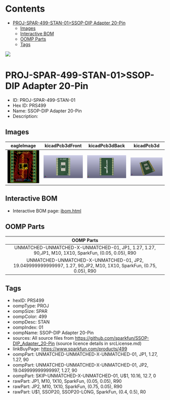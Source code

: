 



Contents
========

* [PROJ-SPAR-499-STAN-01>SSOP-DIP Adapter 20-Pin](#proj-spar-499-stan-01ssop-dip-adapter-20-pin)
	* [Images](#images)
	* [Interactive BOM](#interactive-bom)
	* [OOMP Parts](#oomp-parts)
	* [Tags](#tags)
  
![][im]
# PROJ-SPAR-499-STAN-01>SSOP-DIP Adapter 20-Pin

- ID: PROJ-SPAR-499-STAN-01
- Hex ID: PRS499
- Name: SSOP-DIP Adapter 20-Pin
- Description: 

## Images
  
  

|eagleImage|kicadPcb3dFront|kicadPcb3dBack|kicadPcb3d|
| :---: | :---: | :---: | :---: |
|[![eagleImage](eagleImage_140.png)](eagleImage_600.png)|[![kicadPcb3dFront](kicadPcb3dFront_140.png)](kicadPcb3dFront_600.png)|[![kicadPcb3dBack](kicadPcb3dBack_140.png)](kicadPcb3dBack_600.png)|[![kicadPcb3d](kicadPcb3d_140.png)](kicadPcb3d_600.png)|

## Interactive BOM

- Interactive BOM page: [ibom.html](kicad/bom/ibom.html)

## OOMP Parts
  

|OOMP Parts|
| :---: |
|UNMATCHED-UNMATCHED-X-UNMATCHED-01, JP1, 1.27, 1.27, 90,JP1, M10, 1X10, SparkFun, (0.05, 0.05), R90|
|UNMATCHED-UNMATCHED-X-UNMATCHED-01, JP2, 19.049999999999997, 1.27, 90,JP2, M10, 1X10, SparkFun, (0.75, 0.05), R90|

## Tags

- hexID: PRS499
- oompType: PROJ
- oompSize: SPAR
- oompColor: 499
- oompDesc: STAN
- oompIndex: 01
- oompName: SSOP-DIP Adapter 20-Pin
- sources: All source files from https://github.com/sparkfun/SSOP-DIP_Adapter_20-Pin (source licence details in srcLicense.md)
- linkBuyPage: https://www.sparkfun.com/products/499
- oompPart: UNMATCHED-UNMATCHED-X-UNMATCHED-01, JP1, 1.27, 1.27, 90
- oompPart: UNMATCHED-UNMATCHED-X-UNMATCHED-01, JP2, 19.049999999999997, 1.27, 90
- oompPart: SKIP-UNMATCHED-X-UNMATCHED-01, U$1, 10.16, 12.7, 0
- rawPart: JP1, M10, 1X10, SparkFun, (0.05, 0.05), R90
- rawPart: JP2, M10, 1X10, SparkFun, (0.75, 0.05), R90
- rawPart: U$1, SSOP20, SSOP20-LONG, SparkFun, (0.4, 0.5), R0



[im]: kicadPcb3d_450.png
